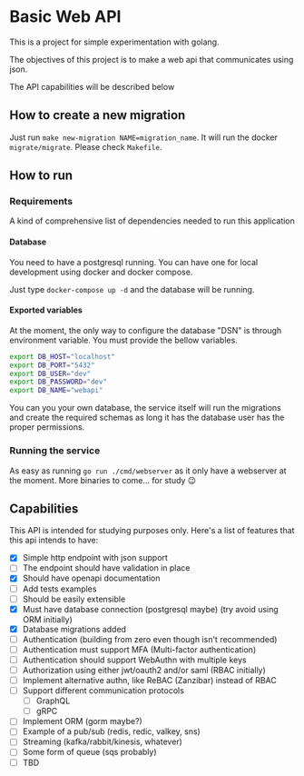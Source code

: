 # Basic Web API

This is a project for simple experimentation with golang.

The objectives of this project is to make a web api that communicates using json.

The API capabilities will be described below

## How to create a new migration

Just run `make new-migration NAME=migration_name`. It will run the docker `migrate/migrate`. Please check `Makefile`.

## How to run

### Requirements

A kind of comprehensive list of dependencies needed to run this application

#### Database

You need to have a postgresql running. You can have one for local development using docker and docker compose.

Just type `docker-compose up -d` and the database will be running.

#### Exported variables

At the moment, the only way to configure the database "DSN" is through environment variable. You must provide
the bellow variables.

```bash
export DB_HOST="localhost"
export DB_PORT="5432"
export DB_USER="dev"
export DB_PASSWORD="dev"
export DB_NAME="webapi"
```

You can you your own database, the service itself will run the migrations and create the required schemas as long
it has the database user has the proper permissions.

### Running the service

As easy as running `go run ./cmd/webserver` as it only have a webserver at the moment. More binaries to come... for study 😉

## Capabilities

This API is intended for studying purposes only. Here's a list of features that this api intends to have:

- [x] Simple http endpoint with json support
- [ ] The endpoint should have validation in place
- [x] Should have openapi documentation
- [ ] Add tests examples
- [ ] Should be easily extensible
- [x] Must have database connection (postgresql maybe) (try avoid using ORM initially)
- [x] Database migrations added
- [ ] Authentication (building from zero even though isn't recommended)
- [ ] Authentication must support MFA (Multi-factor authentication)
- [ ] Authentication should support WebAuthn with multiple keys
- [ ] Authorization using either jwt/oauth2 and/or saml (RBAC initially)
- [ ] Implement alternative authn, like ReBAC (Zanzibar) instead of RBAC
- [ ] Support different communication protocols
  - [ ] GraphQL
  - [ ] gRPC
- [ ] Implement ORM (gorm maybe?)
- [ ] Example of a pub/sub (redis, redic, valkey, sns)
- [ ] Streaming (kafka/rabbit/kinesis, whatever)
- [ ] Some form of queue (sqs probably)
- [ ] TBD
